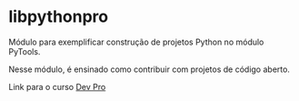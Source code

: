 # libpythonpro
Módulo para exemplificar construção de projetos Python no módulo PyTools.

Nesse módulo, é ensinado como contribuir com projetos de código aberto.

Link para o curso [Dev Pro](https://plataforma.dev.pro.br/)